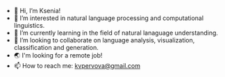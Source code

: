 - 👋 Hi, I’m Ksenia!
- 👀 I’m interested in natural language processing and computational linguistics.
- 🌱 I’m currently learning in the field of natural lanaguage understanding.
- 💞️ I’m looking to collaborate on language analysis, visualization, classification and generation.
- 🌏 I'm looking for a remote job!
- 📫 How to reach me: kvpervova@gmail.com

